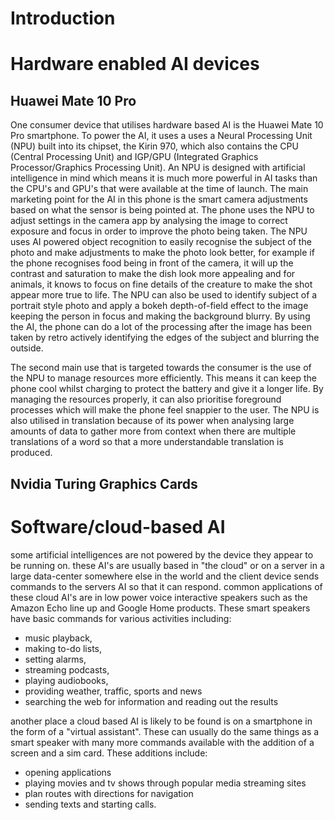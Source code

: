 # Introduction

# Hardware enabled AI devices
## Huawei Mate 10 Pro
One consumer device that utilises hardware based AI is the Huawei Mate 10 Pro smartphone.
To power the AI, it uses a uses a Neural Processing Unit (NPU) built into its chipset, the Kirin 970, which also contains the CPU (Central Processing Unit) and IGP/GPU (Integrated Graphics Processor/Graphics Processing Unit).
An NPU is designed with artificial intelligence in mind which means it is much more powerful in AI tasks than the CPU's and GPU's that were available at the time of launch.
The main marketing point for the AI in this phone is the smart camera adjustments based on what the sensor is being pointed at. The phone uses the NPU to adjust settings in the camera app by analysing the image to correct exposure and focus in order to improve the photo being taken.
The NPU uses AI powered object recognition to easily recognise the subject of the photo and make adjustments to make the photo look better, for example if the phone recognises food being in front of the camera, it will up the contrast and saturation to make the dish look more appealing and for animals, it knows to focus on fine details of the creature to make the shot appear more true to life.
The NPU can also be used to identify subject of a portrait style photo and apply a bokeh depth-of-field effect to the image keeping the person in focus and making the background blurry. By using the AI, the phone can do a lot of the processing after the image has been taken by retro actively identifying the edges of the subject and blurring the outside.

The second main use that is targeted towards the consumer is the use of the NPU to manage resources more efficiently. This means it can keep the phone cool whilst charging to protect the battery and give it a longer life. By managing the resources properly, it can also prioritise foreground processes which will make the phone feel snappier to the user.
The NPU is also utilised in translation because of its power when analysing large amounts of data to gather more from context when there are multiple translations of a word so that a more understandable translation is produced.

## Nvidia Turing Graphics Cards

# Software/cloud-based AI

some artificial intelligences are not powered by the device they appear to be running on. these AI's are usually based in "the cloud" or on a server in a large data-center somewhere else in the world and the client device sends commands to the servers AI so that it can respond.
common applications of these cloud AI's are in low power voice interactive speakers such as the Amazon Echo line up and Google Home products. These smart speakers have basic commands for various activities including:
* music playback,
* making to-do lists,
* setting alarms,
* streaming podcasts,
* playing audiobooks,
* providing weather, traffic, sports and news
* searching the web for information and reading out the results



another place a cloud based AI is likely to be found is on a smartphone in the form of a "virtual assistant". These can usually do the same things as a smart speaker with many more commands available with the addition of a screen and a sim card. These additions include:
* opening applications
* playing movies and tv shows through popular media streaming sites
* plan routes with directions for navigation
* sending texts and starting calls.
